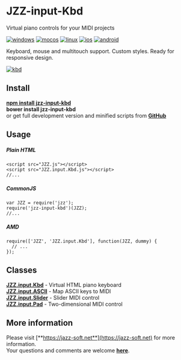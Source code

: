 # JZZ-input-Kbd

Virtual piano controls for your MIDI projects

[![windows](http://jazz-soft.github.io/img/windows.jpg)](https://jazz-soft.net/doc/JZZ/)
[![mocos](http://jazz-soft.github.io/img/macos.jpg)](https://jazz-soft.net/doc/JZZ/)
[![linux](http://jazz-soft.github.io/img/linux.jpg)](https://jazz-soft.net/doc/JZZ/)
[![ios](http://jazz-soft.github.io/img/ios.jpg)](https://jazz-soft.net/doc/JZZ/)
[![android](http://jazz-soft.github.io/img/android.jpg)](https://jazz-soft.net/doc/JZZ/)

Keyboard, mouse and multitouch support.
Custom styles.
Ready for responsive design.

[![kbd](http://jazz-soft.github.io/img/kbds.png)](http://jazz-soft.github.io/modules/knobs/index.html)

## Install

[**npm install jzz-input-kbd**](https://www.npmjs.com/package/jzz-input-kbd)  
**bower install jzz-input-kbd**  
or get full development version and minified scripts from [**GitHub**](https://github.com/jazz-soft/JZZ-input-Kbd)

## Usage

##### Plain HTML

    <script src="JZZ.js"></script>
    <script src="JZZ.input.Kbd.js"></script>
    //...

##### CommonJS

    var JZZ = require('jzz');
    require('jzz-input-kbd')(JZZ);
    //...

##### AMD

    require(['JZZ', 'JZZ.input.Kbd'], function(JZZ, dummy) {
      // ...
    });

## Classes

[**JZZ.input.Kbd**](https://jazz-soft.net/doc/JZZ/inputKbd.html) - Virtual HTML piano keyboard  
[**JZZ.input.ASCII**](https://jazz-soft.net/doc/JZZ/inputASCII.html) - Map ASCII keys to MIDI  
[**JZZ.input.Slider**](https://jazz-soft.net/doc/JZZ/inputKnobs.html) - Slider MIDI control  
[**JZZ.input.Pad**](https://jazz-soft.net/doc/JZZ/inputKnobs.html) - Two-dimensional MIDI control

## More information

Please visit [**https://jazz-soft.net**](https://jazz-soft.net) for more information.  
Your questions and comments are welcome [**here**](https://jazz-soft.org).
